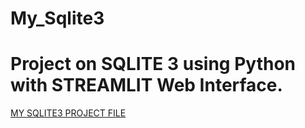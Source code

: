 # My_Sqlite3
# Project on SQLITE 3 using Python with STREAMLIT Web Interface.
[MY SQLITE3 PROJECT FILE](SQL_STREAMLIT.py)
